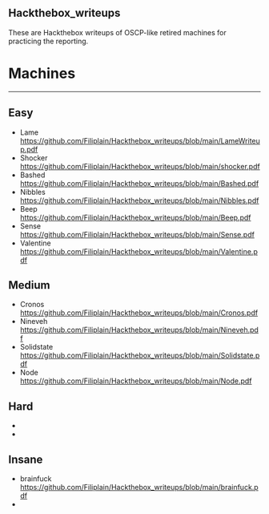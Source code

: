 ## Hackthebox_writeups


These are Hackthebox writeups of OSCP-like retired machines for practicing the reporting.

# Machines
---------

Easy
-----
- Lame\
https://github.com/Filiplain/Hackthebox_writeups/blob/main/LameWriteup.pdf
- Shocker\
https://github.com/Filiplain/Hackthebox_writeups/blob/main/shocker.pdf
- Bashed\
https://github.com/Filiplain/Hackthebox_writeups/blob/main/Bashed.pdf
- Nibbles\
https://github.com/Filiplain/Hackthebox_writeups/blob/main/Nibbles.pdf
- Beep\
https://github.com/Filiplain/Hackthebox_writeups/blob/main/Beep.pdf
- Sense\
https://github.com/Filiplain/Hackthebox_writeups/blob/main/Sense.pdf
- Valentine\
https://github.com/Filiplain/Hackthebox_writeups/blob/main/Valentine.pdf

Medium
------
- Cronos\
https://github.com/Filiplain/Hackthebox_writeups/blob/main/Cronos.pdf
- Nineveh\
https://github.com/Filiplain/Hackthebox_writeups/blob/main/Nineveh.pdf
- Solidstate\
https://github.com/Filiplain/Hackthebox_writeups/blob/main/Solidstate.pdf
- Node\
https://github.com/Filiplain/Hackthebox_writeups/blob/main/Node.pdf

Hard
----
-
-

Insane
------
- brainfuck\
https://github.com/Filiplain/Hackthebox_writeups/blob/main/brainfuck.pdf
- 

